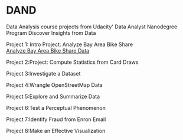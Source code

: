 # DAND
Data Analysis course projects from Udacity' Data Analyst Nanodegree Program
Discover Insights from Data

Project 1: Intro Project: Analyze Bay Area Bike Share 
[Analyze Bay Area Bike Share Data](https://github.com/DenisDPR/DAND/edit/master/Bay_Area_Bike_Share_Analysis.html) <br />

Project 2:Project: Compute Statistics from Card Draws <br />

Project 3:Investigate a Dataset  <br />

Project 4:Wrangle OpenStreetMap Data  <br />

Project 5:Explore and Summarize Data <br />

Project 6:Test a Perceptual Phenomenon  <br />

Project 7:Identify Fraud from Enron Email  <br />

Project 8:Make an Effective Visualization <br />
